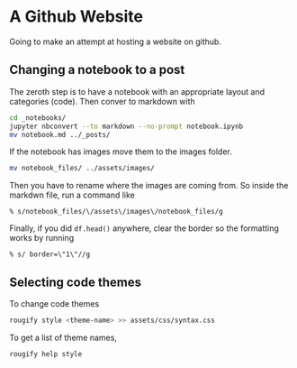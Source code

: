 # A Github Website

Going to make an attempt at hosting a website on github.

## Changing a notebook to a post


The zeroth step is to have a notebook with an appropriate layout
and categories (code). Then conver to markdown with

```bash
cd _notebooks/
jupyter nbconvert --to markdown --no-prompt notebook.ipynb 
mv notebook.md ../_posts/
```

If the notebook has images move them to the images folder.
```bash
mv notebook_files/ ../assets/images/
```
Then you have to rename where the images are coming from. So
inside the markdwn file, run a command like
```
% s/notebook_files/\/assets\/images\/notebook_files/g
```

Finally, if you did `df.head()` anywhere, clear the border
so the formatting works by running
```
% s/ border=\"1\"//g
```




## Selecting code themes

To change code themes

```bash
rougify style <theme-name> >> assets/css/syntax.css
```

To get a list of theme names,
```bash
rougify help style
```

